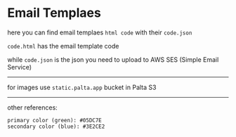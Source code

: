# Email Templaes

here you can find email templaes `html code` with their `code.json`

`code.html` has the email template code

while `code.json` is the json you need to upload to AWS SES (Simple Email Service)

---

for images use `static.palta.app` bucket in Palta S3

---

other references:

```
primary color (green): #05DC7E
secondary color (blue): #3E2CE2
```
